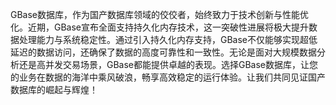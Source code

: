 GBase数据库，作为国产数据库领域的佼佼者，始终致力于技术创新与性能优化。近期，GBase宣布全面支持持久化内存技术，这一突破性进展将极大提升数据处理能力与系统稳定性。通过引入持久化内存支持，GBase不仅能够实现超低延迟的数据访问，还确保了数据的高度可靠性和一致性。无论是面对大规模数据分析还是高并发交易场景，GBase都能提供卓越的表现。选择GBase数据库，让您的业务在数据的海洋中乘风破浪，畅享高效稳定的运行体验。让我们共同见证国产数据库的崛起与辉煌！